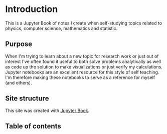 # Introduction
This is a Jupyter Book of notes I create when self-studying topics related to physics, computer science, mathematics and statistic. 

## Purpose

When I'm trying to learn about a new topic for research work or just out of interest I've often found it useful to both solve problems analytically as well as code up the solution to make visualizations or just verify my calculations. Jupyter notebooks are an excellent resource for this style of self teaching. I'm therefore making these notebooks to serve as a reference for myself (and others).

## Site structure
This site was created with [Jupyter Book](https://jupyterbook.org/en/stable/intro.html).

## Table of contents

```{tableofcontents}
```
